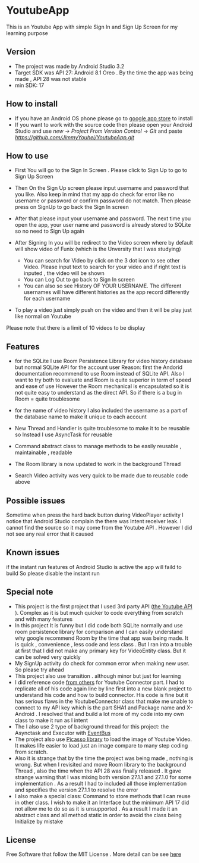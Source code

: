 # YoutubeApp
This is an Youtube App with simple Sign In and Sign Up Screen for my learning purpose 

## Version
- The project was made by Android Studio 3.2 
- Target SDK was API 27: Android 8.1 Oreo . By the time the app was being made , API 28 was not stable 
- min SDK: 17

## How to install
- If you have an Android OS phone please go to [google app store]() to install  
- If you want to work with the source code then please open your Android Studio and use _new_ -> _Project From Version Control_ -> _Git_ and paste _https://github.com/JimmyYouhei/YoutubeApp.git_

## How to use 

- First You will go to the Sign In Screen . Please click to Sign Up to go to Sign Up Screen

- Then On the Sign Up screen please input username and password that you like. Also keep in mind that my app do check for error like no username or password or confirm password do not match. Then please press on SignUp to go back the Sign In screen

- After that please input your username and password. The next time you open the app, your user name and password is already stored to SQLite so no need to Sign Up again

- After Signing In you will be redirect to the Video screen where by default will show video of Funix (which is the Unversity that I was studying)
    - You can search for Video by click on the 3 dot icon to see other Video. Please input text to search for your video and if right text is inputed , the video will be shown
    - You can Log Out to go back to Sign In screen
    - You can also so see History OF YOUR USERNAME. The different usernames will have different histories as the app record differently for each username

- To play a video just simply push on the video and then it will be play just like normal on Youtube

Please note that there is a limit of 10 videos to be display

## Features

- for the SQLite I use Room Persistence Library for video history database but normal SQLite API for the account user 
Reason: first the Andorid documentation recommend to use Room instead of SQLite API. Also I want to try both to evaluate and Room is quite superior in term of speed and ease of use 
However the Room mechanical is encapsulated so it is not quite easy to understand as the direct API. So if there is a bug in Room = quite troublesome

- for the name of video history I also included the username as a part of the database name to make it unique to each account 

- New Thread and Handler is quite troublesome to make it to be reusable so Instead I use AsyncTask for reusable

- Command abstract class to manage methods to be easily reusable , maintainable , readable 

- The Room library is now updated to work in the background Thread

- Search Video activity was very quick to be made due to reusable code above 

## Possible issues
Sometime when press the hard back button during VideoPlayer activity I notice that Android Studio complain the there was Intent receiver leak. 
I cannot find the source so it may come from the Youtube API . However I did not see any real error that it caused 

## Known issues
if the instant run features of Android Studio is active the app will faild to build 
So please disable the instant run

## Special note
-	This project is the first project that I used 3rd party API ([the Youtube API](https://developers.google.com/youtube/android/player/) ). Complex as it is but much quicker to code everything from scratch and with many features 
-	In this project It is funny but I did code both SQLite normally and use room persistence library for comparison and I can easily understand why google recommend Room by the time that app was being made. It is quick , convenience , less code and less class . But I ran into a trouble at first that I did not make any primary key for VideoEntity class. But it can be solved very quickly 
-	My SignUp activity do check for common error when making new user. So please try ahead
-	This project also use transition . although minor but just for learning 
-	I did reference code [from others](https://github.com/abhi5658/search-youtube) for Youtube Connector part. I had to replicate all of his code again line by line first into a new blank project to understand his code and how to build connector. His code is fine but it has serious flaws in the YoutubeConnector class that make me unable to connect to my API key which is the part SHA1 and Package name and X-Android . I resolved that and build a lot more of my code into my own class to make it run as I intent
-	The I also use 2 type of background thread for this project: the Asynctask and Executor with [EventBus](http://greenrobot.org/eventbus/) 
-	The project also use [Picasso library](https://square.github.io/picasso/) to load the image of Youtube Video. It makes life easier to load just an image compare to many step coding from scratch.
-	Also it is strange that by the time the project was being made ,  nothing is wrong. But when I revisited and move Room library to the background Thread , also the time when the API 28 was finally released . It gave strange warning that I was mixing both version 27.1.1 and 27.1.0 for some implementation . As a result I had to included all those implementation and specifies the version 27.1.1 to resolve the error
-	I also make a special class: Command to store methods that I can reuse in other class. I wish to make it an Interface but the minimum API 17 did not allow me to do so as it is unsupported . As a result I made it an abstract class and all method static in order to avoid the class being Initialize by mistake  

## License
Free Software that follow the MIT License . More detail can be see [here](https://github.com/JimmyYouhei/YoutubeApp/blob/master/LICENSE)
  
